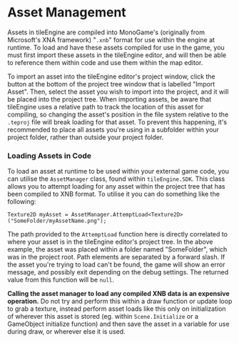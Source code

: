 # Asset Management
Assets in tileEngine are compiled into MonoGame's (originally from Microsoft's XNA framework) "`.xnb`" format for use within the engine at runtime.
To load and have these assets compiled for use in the game, you must first import these assets in the tileEngine editor, and will then be able to
reference them within code and use them within the map editor.

To import an asset into the tileEngine editor's project window, click the button at the bottom of the project tree window that is labelled
"Import Asset". Then, select the asset you wish to import into the project, and it will be placed into the project tree. When importing assets,
be aware that tileEngine uses a relative path to track the location of this asset for compiling, so changing the asset's position in the file system
relative to the `.teproj` file will break loading for that asset. To prevent this happening, it's recommended to place all assets you're using in
a subfolder within your project folder, rather than outside your project folder.

### Loading Assets in Code
To load an asset at runtime to be used within your external game code, you can utilise the `AssetManager` class, found within `tileEngine.SDK`.
This class allows you to attempt loading for any asset within the project tree that has been compiled to XNB format. To utilise it you can do
something like the following:
```
Texture2D myAsset = AssetManager.AttemptLoad<Texture2D>("SomeFolder/myAssetName.png");
```

The path provided to the `AttemptLoad` function here is directly correlated to where your asset is in the tileEngine editor's project tree. In the
above example, the asset was placed within a folder named "SomeFolder", which was in the project root. Path elements are separated by a forward slash.
If the asset you're trying to load can't be found, the game will show an error message, and possibly exit depending on the debug settings. The returned
value from this function will be `null`.

**Calling the asset manager to load any compiled XNB data is an expensive operation.** Do not try and perform this within a draw function or update
loop to grab a texture, instead perform asset loads like this only on initialization of wherever this asset is stored (eg. within `Scene.Initialize`
or a GameObject initialize function) and then save the asset in a variable for use during draw, or wherever else it is used.